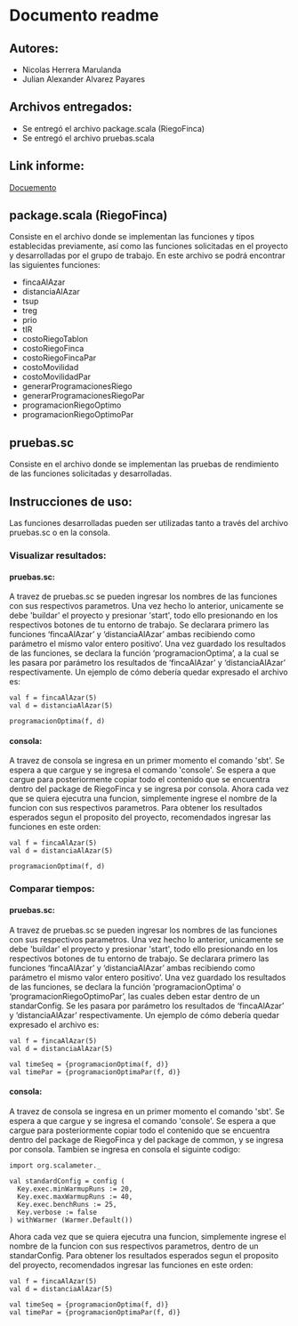 Documento readme
=============
## Autores:
- Nicolas Herrera Marulanda
- Julian Alexander Alvarez Payares

## Archivos entregados:
- Se entregó el archivo package.scala (RiegoFinca)
- Se entregó el archivo pruebas.scala
  
## Link informe:
[Docuemento](https://docs.google.com/document/d/19Dw8y32lmFTwPI8cfZCJRD5T8Ug7utBEbgn7MALrBm0/edit?usp=sharing)

package.scala (RiegoFinca)
-------------
Consiste en el archivo donde se implementan las funciones y tipos establecidas previamente, así como las funciones solicitadas en el proyecto y desarrolladas por el grupo de trabajo. En este archivo se podrá encontrar las siguientes funciones:

- fincaAlAzar
- distanciaAlAzar
- tsup
- treg
- prio
- tIR
- costoRiegoTablon
- costoRiegoFinca
- costoRiegoFincaPar
- costoMovilidad
- costoMovilidadPar
- generarProgramacionesRiego
- generarProgramacionesRiegoPar
- programacionRiegoOptimo
- programacionRiegoOptimoPar

pruebas.sc
-------------
Consiste en el archivo donde se implementan las pruebas de rendimiento de las funciones solicitadas y desarrolladas.

Instrucciones de uso:
-------------
Las funciones desarrolladas pueden ser utilizadas tanto a través del archivo pruebas.sc o en la consola.

### Visualizar resultados:
#### pruebas.sc:
A travez de pruebas.sc se pueden ingresar los nombres de las funciones con sus respectivos parametros. Una vez hecho lo anterior, unicamente se debe 'buildar' el proyecto y presionar 'start', todo ello presionando en los respectivos botones de tu entorno de trabajo. Se declarara primero las funciones ‘fincaAlAzar’ y ‘distanciaAlAzar’ ambas recibiendo como parámetro el mismo valor entero positivo’. Una vez guardado los resultados de las funciones, se declara la función ‘programacionOptima’, a la cual se les pasara por parámetro los resultados de ‘fincaAlAzar’ y ‘distanciaAlAzar’ respectivamente. Un ejemplo de cómo debería quedar expresado el archivo es:

```
val f = fincaAlAzar(5)
val d = distanciaAlAzar(5)

programacionOptima(f, d)
```

#### consola:
A travez de consola se ingresa en un primer momento el comando 'sbt'. Se espera a que cargue y se ingresa el comando 'console'. Se espera a que cargue para posteriormente copiar todo el contenido que se encuentra dentro del package de RiegoFinca y se ingresa por consola. Ahora cada vez que se quiera ejecutra una funcion, simplemente ingrese el nombre de la funcion con sus respectivos parametros. Para obtener los resultados esperados segun el proposito del proyecto, recomendados ingresar las funciones en este orden:

```
val f = fincaAlAzar(5)
val d = distanciaAlAzar(5)

programacionOptima(f, d)
```

### Comparar tiempos:
#### pruebas.sc:
A travez de pruebas.sc se pueden ingresar los nombres de las funciones con sus respectivos parametros. Una vez hecho lo anterior, unicamente se debe 'buildar' el proyecto y presionar 'start', todo ello presionando en los respectivos botones de tu entorno de trabajo. Se declarara primero las funciones ‘fincaAlAzar’ y ‘distanciaAlAzar’ ambas recibiendo como parámetro el mismo valor entero positivo’. Una vez guardado los resultados de las funciones, se declara la función ‘programacionOptima’ o ‘programacionRiegoOptimoPar’, las cuales deben estar dentro de un standarConfig. Se les pasara por parámetro los resultados de ‘fincaAlAzar’ y ‘distanciaAlAzar’ respectivamente. Un ejemplo de cómo debería quedar expresado el archivo es:

```
val f = fincaAlAzar(5)
val d = distanciaAlAzar(5)

val timeSeq = {programacionOptima(f, d)}
val timePar = {programacionOptimaPar(f, d)}
```

#### consola:
A travez de consola se ingresa en un primer momento el comando 'sbt'. Se espera a que cargue y se ingresa el comando 'console'. Se espera a que cargue para posteriormente copiar todo el contenido que se encuentra dentro del package de RiegoFinca y del package de common, y se ingresa por consola. Tambien se ingresa en consola el siguinte codigo:

```
import org.scalameter._

val standardConfig = config (
  Key.exec.minWarmupRuns := 20,
  Key.exec.maxWarmupRuns := 40,
  Key.exec.benchRuns := 25,
  Key.verbose := false
) withWarmer (Warmer.Default())
```

Ahora cada vez que se quiera ejecutra una funcion, simplemente ingrese el nombre de la funcion con sus respectivos parametros, dentro de un standarConfig. Para obtener los resultados esperados segun el proposito del proyecto, recomendados ingresar las funciones en este orden:

```
val f = fincaAlAzar(5)
val d = distanciaAlAzar(5)

val timeSeq = {programacionOptima(f, d)}
val timePar = {programacionOptimaPar(f, d)}
```
